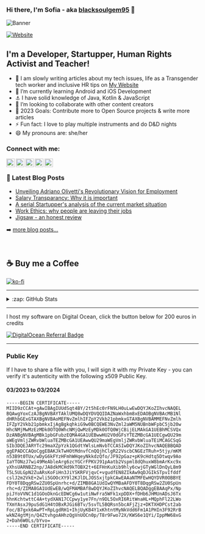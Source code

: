 <link rel="stylesheet" href="https://cdnjs.cloudflare.com/ajax/libs/font-awesome/6.0.0-beta3/css/all.min.css" integrity="sha512-Fo3rlrZj/k7ujTnHg4CGR2D7kSs0v4LLanw2qksYuRlEzO+tcaEPQogQ0KaoGN26/zrn20ImR1DfuLWnOo7aBA==" crossorigin="anonymous" referrerpolicy="no-referrer" />

### Hi there, I'm Sofia - aka [blacksoulgem95][website] 👋 

![Banner](https://italianprogrammer.pizza/assets/images/gh-banner.png)

[![Website](https://img.shields.io/website?label=italianprogrammer.pizza&style=for-the-badge&url=https%3A%2F%2Fitalianprogrammer.pizza)](https://italianprogrammer.pizza)

## I'm a Developer, Startupper, Human Rights Activist and Teacher!

- 🔭 I am slowly writing articles about my tech issues, life as a Transgender tech worker and inclusive HR tips on [My Website](https://italianprogrammer.pizza)
- 🌱 I’m currently learning Android and iOS Development
- ⚓️ I have solid knowledge of Java, Kotlin & JavaScript
- 👯 I’m looking to collaborate with other content creators
- 🥅 2023 Goals: Contribute more to Open Source projects & write more articles
- ⚡ Fun fact: I love to play multiple instruments and do D&D nights
- 😄 My pronouns are: she/her

### Connect with me:

[<img align="left" alt="My Blog" width="22px" src="https://upload.wikimedia.org/wikipedia/commons/8/82/Noun_Project_website_icon_3077870.svg" />][website]
[<img align="left" alt="blacksoulgem95 | Twitter" width="22px" src="https://upload.wikimedia.org/wikipedia/commons/4/4f/Twitter-logo.svg" />][twitter]
[<img align="left" alt="Sofia Vicedomini | LinkedIn" width="22px" src="https://upload.wikimedia.org/wikipedia/commons/c/ca/LinkedIn_logo_initials.png" />][linkedin]
[<img align="left" alt="blacksoulgem95 | Instagram" width="22px" src="https://upload.wikimedia.org/wikipedia/commons/e/e7/Instagram_logo_2016.svg" />][instagram]
<a rel="me" href="https://pwbsoft.gay/@blacksoulgem95"><img align="left" alt="blacksoulgem95 | Mastodon" width="22px" src="https://upload.wikimedia.org/wikipedia/commons/4/48/Mastodon_Logotype_%28Simple%29.svg" /></a>

<br />

### 📕 Latest Blog Posts

<!-- BLOG-POST-LIST:START -->
- [Unveiling Adriano Olivetti&#39;s Revolutionary Vision for Employment](https://italianprogrammer.pizza/2023/01/31/unveiling-adriano-olivettis-revolutionary-vision-for-employment)
- [Salary Transparancy: Why it is important](https://italianprogrammer.pizza/2023/01/23/salary-transparancy-why-it-is-important)
- [A serial Startupper&#39;s analysis of the current market situation](https://italianprogrammer.pizza/2022/11/11/a-serial-startuppers-analysis-of-the-current-market-situation)
- [Work Ethics: why people are leaving their jobs](https://italianprogrammer.pizza/2022/03/21/work-ethics-why-people-are-leaving-their-jobs)
- [Jigsaw - an honest review](https://italianprogrammer.pizza/2022/02/21/jigsaw-an-honest-review)
<!-- BLOG-POST-LIST:END -->

➡️ [more blog posts...](https://italianprogrammer.pizza)

<br/>

## ☕️ Buy me a Coffee

[![ko-fi](https://ko-fi.com/img/githubbutton_sm.svg)](https://ko-fi.com/Q5Q1AEQQK)

---

<details>
  <summary>:zap: GitHub Stats</summary>

  <img align="left" alt="BlackSoulGem95's GitHub Stats" src="https://github-readme-stats.vercel.app/api?username=blacksoulgem95&show_icons=true&hide_border=true" />

</details>

[website]: https://italianprogrammer.pizza
[twitter]: https://twitter.com/blacksoulgem95
[instagram]: https://instagram.com/blacksoulgem95
[linkedin]: https://linkedin.com/in/sofiavicedomini
[mastodon]: https://tech.lgbt/@blacksoulgem95

--- 

I host my software on Digital Ocean, click the button below for 200 euros in credits 

[![DigitalOcean Referral Badge](https://web-platforms.sfo2.digitaloceanspaces.com/WWW/Badge%203.svg)](https://www.digitalocean.com/?refcode=062ac7c1adf3&utm_campaign=Referral_Invite&utm_medium=Referral_Program&utm_source=badge)

---

### Public Key
If I have to share a file with you, I will sign it with my Private Key - you can verify it's autenticity with the following x509 Public Key.

#### 03/2023 to 03/2024
```
-----BEGIN CERTIFICATE-----
MIID9zCCAt+gAwIBAgIUUdSqt4BY/2t5hEc0rFN9LH0uLwEwDQYJKoZIhvcNAQEL
BQAwgYoxCzAJBgNVBAYTAklUMQ8wDQYDVQQIDAZNaWxhbm8xEDAOBgNVBAcMB1Nl
dHRhbGExGTAXBgNVBAoMEFNvZmlhIFZpY2Vkb21pbmkxGTAXBgNVBAMMEFNvZmlh
IFZpY2Vkb21pbmkxIjAgBgkqhkiG9w0BCQEWE3NvZml2aWM5NUBnbWFpbC5jb20w
HhcNMjMwMzEzMDk0OTQ0WhcNMjQwMzEyMDk0OTQ0WjCBijELMAkGA1UEBhMCSVQx
DzANBgNVBAgMBk1pbGFubzEQMA4GA1UEBwwHU2V0dGFsYTEZMBcGA1UECgwQU29m
aWEgVmljZWRvbWluaTEZMBcGA1UEAwwQU29maWEgVmljZWRvbWluaTEiMCAGCSqG
SIb3DQEJARYTc29maXZpYzk1QGdtYWlsLmNvbTCCASIwDQYJKoZIhvcNAQEBBQAD
ggEPADCCAQoCggEBAKJkTwHOtMdnvfCnQQjhClgR22VscbCNGEzTRuh+5tjy/mKM
n53B9t0TUx/wDyG6kFYzHFmhWHqeyNkkdzQfo/JF92pGaz+pK9cHdtq5Dtwqv9Ao
IaYTONzJ7wi49MeAbleArg6zcYGCrFPKVJ91pAatb2Vspml8dQhuxW8bmArKxc9x
yXhsUARNBZ2np/JA8dkMCHd9kTOBX2t+6EFHnKuXib9hly6cwjGTyWGlDnQyL8m9
T5L5ULGpN2ZuARsKoFiHn3JiYSKRFVjqvC+vgudfEN8ZIkAw9qDJGIkSTpvIfddf
cslJ2m2VkE+2wli5GOOcXY9l2KJlDLJOSSxjtpkCAwEAAaNTMFEwHQYDVR0OBBYE
FDY0T8DqgRSw2ZU0SpUnrhc+d/ZIMB8GA1UdIwQYMBaAFDY0T8DqgRSw2ZU0SpUn
rhc+d/ZIMA8GA1UdEwEB/wQFMAMBAf8wDQYJKoZIhvcNAQELBQADggEBAAqPx/Np
piJYoVVNC1d1GOoDknGcEDWCg6w1utiNwFra5WFk1xpDDX+fDHb6JHMUnADsJ6Tx
hhnKchtwttC4A+tydXAN17CCpwy1ye7Fn/n9DL5OxRI6RitWnaHL+MQphFl22LWo
TXmYAsxJ9puSdG1H4tOBxRJGi6BTv/5svTL5BQRsn5bcAFjZjz+DKTXHDPCst2ab
Foc/B7gxk6AwPT+RpLgdRH1+IhjUyKB4Y1xKhtntMyNkVdd6Fm1A1PHIn3F92RrB
wkNZ4gtMjn/Q4ZtvhgoAHhzQgVnUOCn0p/T8r9Fwo72X/KWS6e1QYi/IppMW68xG
2+Dah6W0Ls/bYvo=
-----END CERTIFICATE-----
```

<!--
**blacksoulgem95/blacksoulgem95** is a ✨ _special_ ✨ repository because its `README.md` (this file) appears on your GitHub profile.

Here are some ideas to get you started:

- 🔭 I’m currently working on ...
- 🌱 I’m currently learning ...
- 👯 I’m looking to collaborate on ...
- 🤔 I’m looking for help with ...
- 💬 Ask me about ...
- 📫 How to reach me: ...
- 😄 Pronouns: ...
- ⚡ Fun fact: ...
-->
